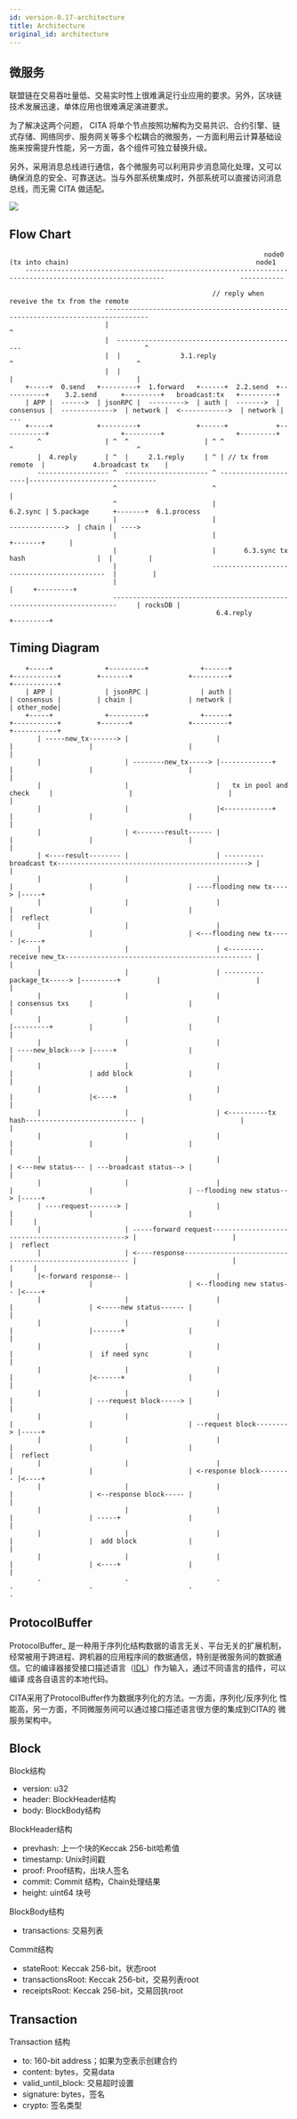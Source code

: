```yaml
---
id: version-0.17-architecture
title: Architecture
original_id: architecture
---
```


## 微服务

联盟链在交易吞吐量低、交易实时性上很难满足行业应用的要求。另外，区块链 技术发展迅速，单体应用也很难满足演进要求。

为了解决这两个问题， CITA 将单个节点按照功解构为交易共识、合约引擎、链 式存储、网络同步、服务网关等多个松耦合的微服务，一方面利用云计算基础设 施来按需提升性能，另一方面，各个组件可独立替换升级。

另外，采用消息总线进行通信，各个微服务可以利用异步消息简化处理，又可以 确保消息的安全、可靠送达。当与外部系统集成时，外部系统可以直接访问消息 总线，而无需 CITA 做适配。

![](assets/cita-assets/architecture.jpg)

## Flow Chart

                                                                    node0 (tx into chain)                                               node1                                
        ---------------------------------------------------------------------------------------------------------                   -----------              
    
                                                       // reply when reveive the tx from the remote                                
                            ---------------------------------------------------------------------------------                                   
                            |                                                                               ^
                            |  ----------------------------------------------                               ^                                    
                            |  |               3.1.reply                    ^                               ^                                    
                            |  |                                            |                               |                                    
        +-----+  0.send   +---------+  1.forward   +------+  2.2.send  +-----------+    3.2.send      +---------+   broadcast:tx   +---------+               
        | APP |  ------>  | jsonRPC |  --------->  | auth |  ------->  | consensus |  ------------->  | network |  <------------>  | network | ...
        +-----+           +---------+              +------+            +-----------+                  +---------+                  +---------+               
           ^                | ^  ^                   | ^ ^                    ^                               ^                                    
           |  4.reply       | ^  |     2.1.reply     | ^ | // tx from remote  |            4.broadcast tx    |                                    
           ------------------ ^  --------------------- ^ ---------------------|--------------------------------                                   
                              ^                        ^                      |                                                                      
                              ^                        |             6.2.sync | 5.package      +-------+  6.1.process                                        
                              |                        |                      -------------->  | chain |  ---->                                            
                              |                        |                                       +-------+      |                                    
                              |                        |       6.3.sync tx hash                  |  |         |                                        
                              |                        -------------------------------------------  |         |                                        
                              |                                                                     |     +---------+                                 
                              -----------------------------------------------------------------------     | rocksDB |                                 
                                                        6.4.reply                                         +---------+                                 
    

## Timing Diagram

        +-----+             +---------+             +------+                   +-----------+         +-------+              +---------+               +-----------+
        | APP |             | jsonRPC |             | auth |                   | consensus |         | chain |              | network |               | other_node|
        +-----+             +---------+             +------+                   +-----------+         +-------+              +---------+               +-----------+
           | -----new_tx-------> |                      |                            |                   |                        |                          |              
           |                     | --------new_tx-----> |-------------+              |                   |                        |                          |              
           |                     |                      |   tx in pool and check     |                   |                        |                          |              
           |                     |                      |<------------+              |                   |                        |                          |              
           |                     | <-------result------ |                            |                   |                        |                          |              
           | <----result-------- |                      | ----------broadcast tx------------------------------------------------> |                          |              
           |                     |                      |                            |                   |                        | ----flooding new tx----> |-----+              
           |                     |                      |                            |                   |                        |                          |  reflect     
           |                     |                      |                            |                   |                        | <---flooding new tx----- |<----+         
           |                     |                      | <---------receive new_tx----------------------------------------------- |                          |              
           |                     |                      | ----------package_tx-----> |---------+         |                        |                          |              
           |                     |                      |                            | consensus txs     |                        |                          |              
           |                     |                      |                            |---------+         |                        |                          |              
           |                     |                      |                            | ----new_block---> |-----+                  |                          |              
           |                     |                      |                            |                   | add block              |                          |              
           |                     |                      |                            |                   |<----+                  |                          |              
           |                     |                      | <----------tx hash---------------------------- |                        |                          |              
           |                     |                      |                            |                   |                        |                          |              
           |                     |                      |                            | <---new status--- | ---broadcast status--> |                          |              
           |                     |                      |                            |                   |                        | --flooding new status--> |-----+              
           | ----request-------> |                      |                            |                   |                        |                          |     | 
           |                     | -----forward request------------------------------------------------> |                        |                          |  reflect
           |                     | <----response-------------------------------------------------------- |                        |                          |     |         
           |<-forward response-- |                      |                            |                   |                        | <--flooding new status-- |<----+         
           |                     |                      |                            |                   | <-----new status------ |                          |              
           |                     |                      |                            |                   |-------+                |                          |              
           |                     |                      |                            |                   |  if need sync          |                          |              
           |                     |                      |                            |                   |<------+                |                          |              
           |                     |                      |                            |                   | ---request block-----> |                          |              
           |                     |                      |                            |                   |                        | --request block--------> |-----+              
           |                     |                      |                            |                   |                        |                          |  reflect            
           |                     |                      |                            |                   |                        | <-response block-------- |<----+              
           |                     |                      |                            |                   | <--response block----- |                          |              
           |                     |                      |                            |                   | -----+                 |                          |              
           |                     |                      |                            |                   |  add block             |                          |              
           |                     |                      |                            |                   | <----+                 |                          |              
           -                     -                      -                            -                   -                        -                          -              
    

## ProtocolBuffer

ProtocolBuffer_ 是一种用于序列化结构数据的语言无关、平台无关的扩展机制， 经常被用于跨进程、跨机器的应用程序间的数据通信，特别是微服务间的数据通 信。它的编译器接受接口描述语言（[IDL](https://en.wikipedia.org/wiki/Interface_description_language)）作为输入，通过不同语言的插件，可以编译 成各自语言的本地代码。

CITA采用了ProtocolBuffer作为数据序列化的方法。一方面，序列化/反序列化 性能高，另一方面，不同微服务间可以通过接口描述语言很方便的集成到CITA的 微服务架构中。

## Block

Block结构

* version: u32
* header: BlockHeader结构
* body: BlockBody结构

BlockHeader结构

* prevhash: 上一个块的Keccak 256-bit哈希值
* timestamp: Unix时间戳
* proof: Proof结构，出块人签名
* commit: Commit 结构，Chain处理结果
* height: uint64 块号

BlockBody结构

* transactions: 交易列表

Commit结构

* stateRoot: Keccak 256-bit，状态root
* transactionsRoot: Keccak 256-bit，交易列表root
* receiptsRoot: Keccak 256-bit，交易回执root

## Transaction

Transaction 结构

* to: 160-bit address；如果为空表示创建合约
* content: bytes，交易data
* valid_until_block: 交易超时设置
* signature: bytes，签名
* crypto: 签名类型